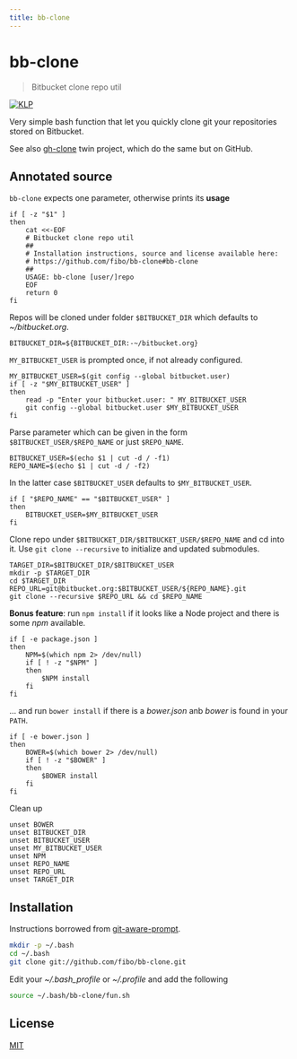 ```yaml
---
title: bb-clone
---
```

# bb-clone

> Bitbucket clone repo util

[![KLP](https://img.shields.io/badge/kiss-literate-orange.svg)](http://g14n.info/kiss-literate-programming)

Very simple bash function that let you quickly clone git your repositories
stored on Bitbucket.

See also [gh-clone](http://g14n.info/gh-clone) twin project, which do the
same but on GitHub.

## Annotated source

`bb-clone` expects one parameter, otherwise prints its **usage**

    if [ -z "$1" ]
    then
    	cat <<-EOF
    	# Bitbucket clone repo util
    	##
    	# Installation instructions, source and license available here:
    	# https://github.com/fibo/bb-clone#bb-clone
    	##
    	USAGE: bb-clone [user/]repo
    	EOF
    	return 0
    fi

Repos will be cloned under folder `$BITBUCKET_DIR` which defaults to *~/bitbucket.org*.

    BITBUCKET_DIR=${BITBUCKET_DIR:-~/bitbucket.org}

`MY_BITBUCKET_USER` is prompted once, if not already configured.

    MY_BITBUCKET_USER=$(git config --global bitbucket.user)
    if [ -z "$MY_BITBUCKET_USER" ]
    then
    	read -p "Enter your bitbucket.user: " MY_BITBUCKET_USER
    	git config --global bitbucket.user $MY_BITBUCKET_USER
    fi

Parse parameter which can be given in the form `$BITBUCKET_USER/$REPO_NAME` or just `$REPO_NAME`.

    BITBUCKET_USER=$(echo $1 | cut -d / -f1)
    REPO_NAME=$(echo $1 | cut -d / -f2)

In the latter case `$BITBUCKET_USER` defaults to `$MY_BITBUCKET_USER`.

    if [ "$REPO_NAME" == "$BITBUCKET_USER" ]
    then
    	BITBUCKET_USER=$MY_BITBUCKET_USER
    fi

Clone repo under `$BITBUCKET_DIR/$BITBUCKET_USER/$REPO_NAME` and cd into it.
Use `git clone --recursive` to initialize and updated submodules.

    TARGET_DIR=$BITBUCKET_DIR/$BITBUCKET_USER
    mkdir -p $TARGET_DIR
    cd $TARGET_DIR
    REPO_URL=git@bitbucket.org:$BITBUCKET_USER/${REPO_NAME}.git
    git clone --recursive $REPO_URL && cd $REPO_NAME

**Bonus feature**: run `npm install` if it looks like a Node project and
there is some *npm* available.

    if [ -e package.json ]
    then
    	NPM=$(which npm 2> /dev/null)
    	if [ ! -z "$NPM" ]
    	then
    		$NPM install
    	fi
    fi

… and run `bower install` if  there is a *bower.json* anb *bower* is found in your `PATH`.

    if [ -e bower.json ]
    then
    	BOWER=$(which bower 2> /dev/null)
    	if [ ! -z "$BOWER" ]
    	then
    		$BOWER install
    	fi
    fi

Clean up

    unset BOWER
    unset BITBUCKET_DIR
    unset BITBUCKET_USER
    unset MY_BITBUCKET_USER
    unset NPM
    unset REPO_NAME
    unset REPO_URL
    unset TARGET_DIR

## Installation

Instructions borrowed from [git-aware-prompt](https://github.com/jimeh/git-aware-prompt#installation).

```bash
mkdir -p ~/.bash
cd ~/.bash
git clone git://github.com/fibo/bb-clone.git
```

Edit your *~/.bash_profile* or *~/.profile* and add the following

```bash
source ~/.bash/bb-clone/fun.sh
```

## License

[MIT](http://g14n.info/mit-license)

